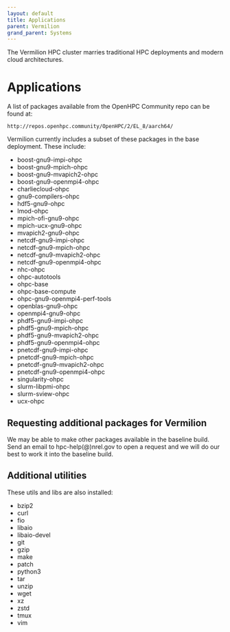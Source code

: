 ```yaml
---
layout: default
title: Applications
parent: Vermilion
grand_parent: Systems
---
```


The Vermilion HPC cluster marries traditional HPC deployments and modern cloud architectures.
# Applications
A list of packages available from the OpenHPC Community repo can be found at:

    http://repos.openhpc.community/OpenHPC/2/EL_8/aarch64/

Vermilion currently includes a subset of these packages in the base deployment. These include:

- boost-gnu9-impi-ohpc
- boost-gnu9-mpich-ohpc
- boost-gnu9-mvapich2-ohpc
- boost-gnu9-openmpi4-ohpc
- charliecloud-ohpc
- gnu9-compilers-ohpc
- hdf5-gnu9-ohpc
- lmod-ohpc
- mpich-ofi-gnu9-ohpc
- mpich-ucx-gnu9-ohpc
- mvapich2-gnu9-ohpc
- netcdf-gnu9-impi-ohpc
- netcdf-gnu9-mpich-ohpc
- netcdf-gnu9-mvapich2-ohpc
- netcdf-gnu9-openmpi4-ohpc
- nhc-ohpc
- ohpc-autotools
- ohpc-base
- ohpc-base-compute
- ohpc-gnu9-openmpi4-perf-tools
- openblas-gnu9-ohpc
- openmpi4-gnu9-ohpc
- phdf5-gnu9-impi-ohpc
- phdf5-gnu9-mpich-ohpc
- phdf5-gnu9-mvapich2-ohpc
- phdf5-gnu9-openmpi4-ohpc
- pnetcdf-gnu9-impi-ohpc
- pnetcdf-gnu9-mpich-ohpc
- pnetcdf-gnu9-mvapich2-ohpc
- pnetcdf-gnu9-openmpi4-ohpc
- singularity-ohpc
- slurm-libpmi-ohpc
- slurm-sview-ohpc
- ucx-ohpc

## Requesting additional packages for Vermilion
We may be able to make other packages available in the baseline build. Send an email to hpc-help(@)nrel.gov to open a request and we will do our best to work it into the baseline build.

## Additional utilities
These utils and libs are also installed:

- bzip2
- curl
- fio
- libaio
- libaio-devel
- git
- gzip
- make
- patch
- python3
- tar
- unzip
- wget
- xz
- zstd
- tmux
- vim

